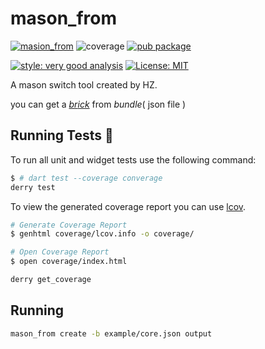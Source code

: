 # mason_from

[![masion_from][actions_badge]][actions_link]
![coverage][coverage_badge]
[![pub package][pub_badge]][pub_link]
<!-- [![coverage][coverage_badge]](coverage/report/index.html) -->
[![style: very good analysis][very_good_analysis_badge]][very_good_analysis_link]
[![License: MIT][license_badge]][license_link]

A mason switch tool created by HZ.

you can get a [$brick$](https://github.**com**/felangel/mason) from $bundle$( json file )

## Running Tests 🧪

To run all unit and widget tests use the following command:

```sh
$ # dart test --coverage converage
derry test
```

To view the generated coverage report you can use [lcov](https://github.com/linux-test-project/lcov).

```sh
# Generate Coverage Report
$ genhtml coverage/lcov.info -o coverage/

# Open Coverage Report
$ open coverage/index.html

derry get_coverage
```

## Running
```sh
mason_from create -b example/core.json output
```

<!-- [coverage_link]: coverage/report/index.html -->
<!-- [coverage_badge]: coverage_badge.svg -->
[coverage_badge]: https://raw.githubusercontent.com/huang12zheng/mason_from/master/coverage_badge.svg
[license_badge]: https://img.shields.io/badge/license-MIT-blue.svg
[license_link]: https://opensource.org/licenses/MIT
[very_good_analysis_badge]: https://img.shields.io/badge/style-very_good_analysis-B22C89.svg
[very_good_analysis_link]: https://pub.dev/packages/very_good_analysis
[actions_badge]: https://github.com/huang12zheng/mason_from/actions/workflows/main/badge.svg
[actions_link]: https://github.com/huang12zheng/mason_from/actions/workflows/main.yaml
[pub_badge]:https://img.shields.io/pub/v/mason_from.svg
[pub_link]:https://pub.dartlang.org/packages/mason_from